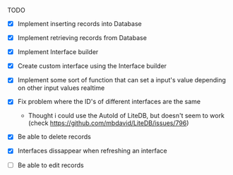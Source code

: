 TODO
- [x] Implement inserting records into Database
- [x] Implement retrieving records from Database
- [x] Implement Interface builder
- [x] Create custom interface using the Interface builder
- [x] Implement some sort of function that can set a input's value depending on other input values realtime
- [x] Fix problem where the ID's of different interfaces are the same
	- Thought i could use the AutoId of LiteDB, but doesn't seem to work (check https://github.com/mbdavid/LiteDB/issues/796)
- [x] Be able to delete records
- [x] Interfaces dissappear when refreshing an interface




- [ ] Be able to edit records
